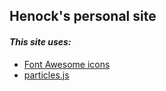 ## Henock's personal site
#### _This site uses:_
* [Font Awesome icons](https://fontawesome.com)
* [particles.js](https://github.com/VincentGarreau/particles.js/)